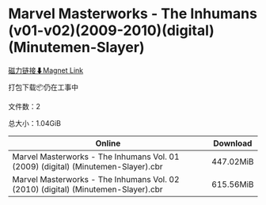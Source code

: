 # Marvel Masterworks - The Inhumans (v01-v02)(2009-2010)(digital)(Minutemen-Slayer)

[磁力链接⬇Magnet Link](magnet:?xt=urn:btih:3201740fe186b753f9088db2d6a1f4eb93e15b61&dn=Marvel%20Masterworks%20-%20The%20Inhumans%20%28v01-v02%29%282009-2010%29%28digital%29%28Minutemen-Slayer%29)

打包下载📦仍在工事中

文件数：2

总大小：1.04GiB

Online | Download
--- | ---
Marvel Masterworks - The Inhumans Vol. 01 (2009) (digital) (Minutemen-Slayer).cbr | 447.02MiB
Marvel Masterworks - The Inhumans Vol. 02 (2010) (digital) (Minutemen-Slayer).cbr | 615.56MiB